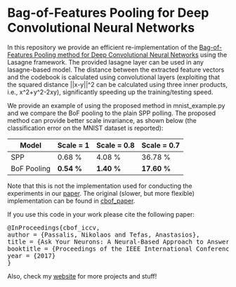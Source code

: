 # Bag-of-Features Pooling for Deep Convolutional Neural Networks

In this repository we provide an efficient re-implementation of the [Bag-of-Features Pooling method for Deep Convolutional Neural Networks]() using the Lasagne framework. The provided lasagne layer can be used in any lasagne-based model. The distance between the extracted feature vectors and the codebook is calculated using convolutional layers (exploiting that the squared distance ||x-y||^2 can be calculated using three inner products, i.e., x^2+y^2-2xy), significantly speeding up the training/testing speed.

We provide an example of using the proposed method in mnist_example.py and we compare the BoF pooling to the plain SPP polling. The proposed method can provide better scale invariance, as shown below (the classification error on the MNIST dataset is reported):


| Model         | Scale = 1 | Scale = 0.8 |  Scale = 0.7 | 
| ------------- | --------- | ---------   | ---------    | 
| SPP           | 0.68 %    | 4.08 %      | 36.78 %      |
| BoF Pooling   | **0.54 %**    | **1.40 %**      | **17.60 %**    |

Note that this is not the implementation used for conducting the experiments in our [paper](). The original (slower, but more flexible) implementation can be found in [cbof_paper]().

If you use this code in your work please cite the following paper:

<pre>
@InProceedings{cbof_iccv,
author = {Passalis, Nikolaos and Tefas, Anastasios},
title = {Ask Your Neurons: A Neural-Based Approach to Answering Questions About Images},
booktitle = {Proceedings of the IEEE International Conference on Computer Vision (to appear)},
year = {2017}
}
</pre>

Also, check my [website](http://users.auth.gr/passalis) for more projects and stuff!

